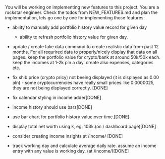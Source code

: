 You will be working on implementing new features to this project. You are a rockstar engineer. Check the todos from NEW_FEATURES.md and plan the implementation, lets go one by one for implementing those features:

- ability to manually add portfolio history value record for given day
    - ability to refresh portfolio history value for given day.



- update / create fake data command to create realistic data from past 12 months. For all requrired data to properly/nicely display that data on all pages. keep the portfolio value for crypto/bank at around 50k/50k each. keep the incomes at 1-2k pln a day. create also expenses, categories etc.


- fix shib price (crypto pricy) not beeing displayed (it is displayed as 0.00 pln) - some cryptocurrencies have really small prices like 0.0000025, they are not being displayed correctly. [DONE]
- fix calendar styling in income adder[DONE]
- income history should use bars[DONE]
- use bar chart for portfolio history value over time.[DONE]
- display total net worth using k, eg. 103k.(on / dashboard page)[DONE]
- consider creating income insights at /income/ [DONE]
- track working day and calculate average daily rate. assume an income entry with any value is working day. (at /income/)[DONE]